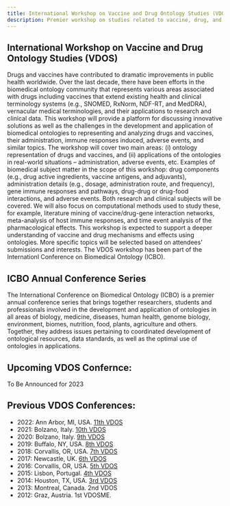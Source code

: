 ```yaml
---
title: International Workshop on Vaccine and Drug Ontology Studies (VDOS)
description: Premier workshop on studies related to vaccine, drug, and related ontologies
---
```

## International Workshop on Vaccine and Drug Ontology Studies (VDOS)
Drugs and vaccines have contributed to dramatic improvements in public health worldwide. Over the last decade, there have been efforts in the biomedical ontology community that represents various areas associated with drugs including vaccines that extend existing health and clinical terminology systems (e.g., SNOMED, RxNorm, NDF-RT, and MedDRA), vernacular medical terminologies, and their applications to research and clinical data. This workshop will provide a platform for discussing innovative solutions as well as the challenges in the development and application of biomedical ontologies to representing and analyzing drugs and vaccines, their administration, immune responses induced, adverse events, and similar topics. The workshop will cover two main areas: (i) ontology representation of drugs and vaccines, and (ii) applications of the ontologies in real-world situations – administration, adverse events, etc. Examples of biomedical subject matter in the scope of this workshop: drug components (e.g., drug active ingredients, vaccine antigens, and adjuvants), administration details (e.g., dosage, administration route, and frequency), gene immune responses and pathways, drug-drug or drug-food interactions, and adverse events. Both research and clinical subjects will be covered. We will also focus on computational methods used to study these, for example, literature mining of vaccine/drug-gene interaction networks, meta-analysis of host immune responses, and time event analysis of the pharmacological effects. This workshop is expected to support a deeper understanding of vaccine and drug mechanisms and effects using ontologies. More specific topics will be selected based on attendees’ submissions and interests. The VDOS workshop has been part of the Internationl Conference on Biomedical Ontology (ICBO).

## ICBO Annual Conference Series
The International Conference on Biomedical Ontology (ICBO) is a premier annual conference series that brings together researchers, students and professionals involved in the development and application of ontologies in all areas of biology, medicine, diseases, human health, genome biology, environment, biomes, nutrition, food, plants, agriculture and others. Together, they address issues pertaining to coordinated development of ontological resources, data standards, as well as the optimal use of ontologies in applications.

## Upcoming VDOS Confernce:
To Be Announced for 2023

## Previous VDOS Conferences:

- 2022: Ann Arbor, MI, USA. [11th VDOS](https://sites.google.com/view/vdosworkshop/vdos-2022)
- 2021: Bolzano, Italy. [10th VDOS](https://sites.google.com/view/vdosworkshop/vdos-2021)
- 2020: Bolzano, Italy. [9th VDOS](https://sites.google.com/view/vdosworkshop/vdos-2020)
- 2019: Buffalo, NY, USA. [8th VDOS](https://sites.google.com/view/vdosworkshop/vdos-2019)
- 2018: Corvallis, OR, USA. [7th VDOS](https://sites.google.com/view/vdosworkshop/vdos-2018)
- 2017: Newcastle, UK. [6th VDOS](https://sites.google.com/site/vdosworkshop/vdos-2017)
- 2016: Corvallis, OR, USA. [5th VDOS](https://sites.google.com/site/vdosworkshop/vdos2016)
- 2015: Lisbon, Portugal. [4th VDOS](https://sites.google.com/view/vdosworkshop/vdos-2015)
- 2014: Houston, TX, USA. [3rd VDOS](https://sites.google.com/view/vdosworkshop/vdos2014)
- 2013: Montreal, Canada. 2nd VDOS
- 2012: Graz, Austria. 1st VDOSME.
